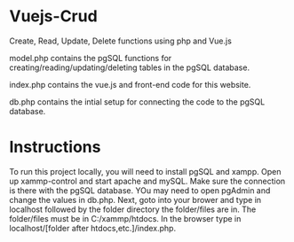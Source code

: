 # Vuejs-Crud
Create, Read, Update, Delete functions using php and Vue.js

model.php contains the pgSQL functions for creating/reading/updating/deleting tables in the pgSQL database. 

index.php contains the vue.js and front-end code for this website.

db.php contains the intial setup for connecting the code to the pgSQL database.

# Instructions
To run this project locally, you will need to install pgSQL and xampp. Open up xammp-control and start apache and mySQL. Make sure the connection is there with the pgSQL database. YOu may need to open pgAdmin and change the values in db.php. Next, goto into your brower and type in localhost followed by the folder directory the folder/files are in. The folder/files must be in C:/xammp/htdocs. In the browser type in localhost/[folder after htdocs,etc.]/index.php. 
